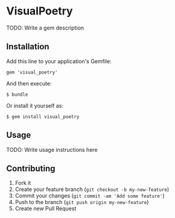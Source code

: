 # VisualPoetry

TODO: Write a gem description

## Installation

Add this line to your application's Gemfile:

    gem 'visual_poetry'

And then execute:

    $ bundle

Or install it yourself as:

    $ gem install visual_poetry

## Usage

TODO: Write usage instructions here

## Contributing

1. Fork it
2. Create your feature branch (`git checkout -b my-new-feature`)
3. Commit your changes (`git commit -am 'Add some feature'`)
4. Push to the branch (`git push origin my-new-feature`)
5. Create new Pull Request
